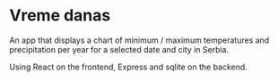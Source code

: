 # Vreme danas
An app that displays a chart of minimum / maximum temperatures and precipitation per year for a selected date and city in Serbia.

Using React on the frontend, Express and sqlite on the backend.
